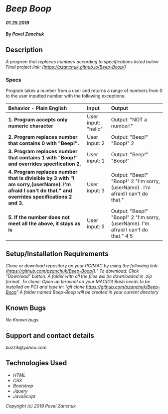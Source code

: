 # _Beep Boop_

#### _01.25.2019_

#### By _**Pavel Zanchuk**_

## Description

_A program that replaces numbers according to specifications listed below_
_Final project link: (https://pzanchuk.github.io/Beep-Boop/)_

### Specs

Program takes a number from a user and returns a range of numbers from 0 to the user inputted number with the following exceptions:

| Behavior - Plain English | Input | Output |
| :-------------     | :------------- | :------------- |
| **1. Program accepts only numeric character** | User input: "hello" | Output: "NOT a number!"|
| **2. Program replaces number that contains 0 with "Beep!".**| User input: 2 | Output: "Beep!" "Boop!" 2|
| **3. Program replaces number that contains 1 with "Boop!" and overrides specification 2.** | User input: 1 | Output: "Beep!" "Boop!"|
| **4. Program replaces number that is divisible by 3 with "I am sorry,(userName). I'm afraid I can't do that." and overrides specifications 2 and 3.** | User input: 3 | Output: "Beep!" "Boop!" 2 "I'm sorry,(userName) . I'm afraid I can't do that."|
| **5. If the number does not meet all the above, it stays as is** | User input: 5 | Output: "Beep!" "Boop!" 2 "I'm sorry,(userName). I'm afraid I can't do that." 4 5|



## Setup/Installation Requirements

_Clone or download repository on your PC/MAC by using the following link:
(https://github.com/pzanchuk/Beep-Boop/)."
To download:
Click "Download" button. A folder with all the files will be downloaded in .zip format.
To clone:
Open up terminal on your MAC(Git Bash needs to be installed on PC) and type in: "git clone https://github.com/pzanchuk/Beep-Boop"
A folder named Beep-Boop will be created in your current directory_

## Known Bugs

_No Known bugs_

## Support and contact details

_buzzik@yahoo.com_

## Technologies Used

* _HTML_
* _CSS_
* _Bootstrap_
* _Jquery_
* _JavaScript_

*Copyright (c) 2019 Pavel Zanchuk*
